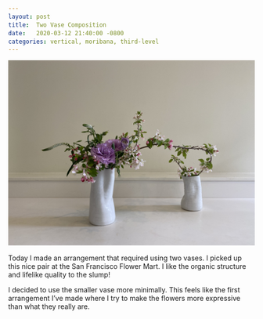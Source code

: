 ```yaml
---
layout: post
title:  Two Vase Composition
date:   2020-03-12 21:40:00 -0800
categories: vertical, moribana, third-level
---
```

![An ikebana arrangement made up of two vases](/assets/two-vases.png)

Today I made an arrangement that required using two vases. I picked up this nice pair at the San Francisco Flower Mart. I like the organic structure and lifelike quality to the slump!

I decided to use the smaller vase more minimally. This feels like the first arrangement I’ve made where I try to make the flowers more expressive than what they really are.